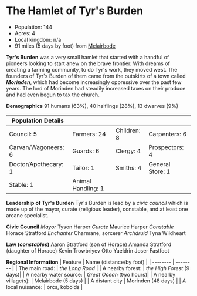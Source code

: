 # The Hamlet of Tyr's Burden
 * Population: 144
 * Acres: 4
 * Local kingdom: n/a
 * 91 miles (5 days by foot) from [Melairbode](https://forgottenrealms.fandom.com/wiki/Melairbode)

**Tyr's Burden** was a very small hamlet that started with a handful of pioneers looking to start anew on the brave frontier. With dreams of creating a farming community, to do Tyr's work, they moved west. The founders of Tyr's Burden of them came from the outskirts of a town called ***Morinden***, which had become increasingly oppressive over the past few years. The lord of Morinden had steadily increased taxes on their produce and had even begun to tax the church. 

**Demographics**
91 humans (63%), 40 halflings (28%), 13 dwarves (9%)


| Population Details | |  |  |
| -------- | -------- | -------- | -------- |
| Council: 5    | Farmers: 24  | Children: 8     | Carpenters: 6     |
| Carvan/Wagoneers: 6    | Guards: 6  | Clergy: 4     | Prospectors: 4     |
| Doctor/Apothecary: 1    | Tailor: 1  | Smiths: 4     | General Store: 1     |
| Stable: 1   | Animal Handling: 1  |

**Leadership of Tyr's Burden**
Tyr's Burden is lead by a *civic council* which is made up of the mayor, curate (religious leader), constable, and at least one arcane specialist.


**Civic Council**
*Mayor* Tyson Harper
*Curate* Maurice Harper
*Constable* Horace Stratford
*Enchanter* Charmane, sorcerer 
*Archdruid* Tyna Wildheart

**Law (*constables*)**
Aaron Stratford (son of Horace)
Amanda Stratford (daughter of Horace)
Kevin Trowbriyev
Otto Yaeldrin
Joser Fastfoot

**Regional Information**
| Feature | Name (distance/by foot) |
| -------- | -------- |
| The main road:     | *the Long Road*     |
| A nearby forest:     | *the High Forest* (9 days)|
| A nearby water source:     | *Great Ocean*  (two hours)|
| A nearby village(s):     | Melairbode (5 days)     |
| A distant city     | Morinden (48 days)     |
| A local nuisance:     | orcs, kobolds     |



